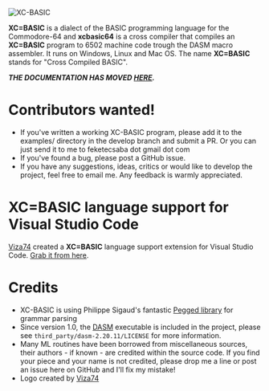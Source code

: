 ![XC-BASIC](https://raw.githubusercontent.com/neilsf/XC-BASIC/master/xcbasic_logo.png)

**XC=BASIC** is a dialect of the BASIC programming language for the Commodore-64 and **xcbasic64** is a cross compiler that compiles an **XC=BASIC** program to 6502 machine code trough the DASM macro assembler. It runs on Windows, Linux and Mac OS.  The name **XC=BASIC** stands for "Cross Compiled BASIC".

***THE DOCUMENTATION HAS MOVED [HERE](http://xc-basic.net).***

# Contributors wanted!

- If you've written a working XC-BASIC program, please add it to the examples/ directory in the develop branch and submit a PR. Or you can just send it to me to feketecsaba dot gmail dot com
- If you've found a bug, please post a GitHub issue.
- If you have any suggestions, ideas, critics or would like to develop the project, feel free to email me. Any feedback is warmly appreciated.


# XC=BASIC language support for Visual Studio Code

[Viza74](https://github.com/Viza74) created a **XC=BASIC** language support extension for Visual Studio Code. [Grab it from here](https://marketplace.visualstudio.com/items?itemName=viza.xcbasiclanguagevscodeext).
	
# Credits

- XC-BASIC is using Philippe Sigaud's fantastic [Pegged library](https://github.com/PhilippeSigaud/Pegged) for grammar parsing
- Since version 1.0, the [DASM](http://dasm-dillon.sourceforge.net/) executable is included in the project, please see `third_party/dasm-2.20.11/LICENSE` for more information.
- Many ML routines have been borrowed from miscellaneous sources, their authors - if known - are credited within the source code. If you find your piece and your name is not credited, please drop me a line or post an issue here on GitHub and I'll fix my mistake!
- Logo created by [Viza74](https://github.com/Viza74)
